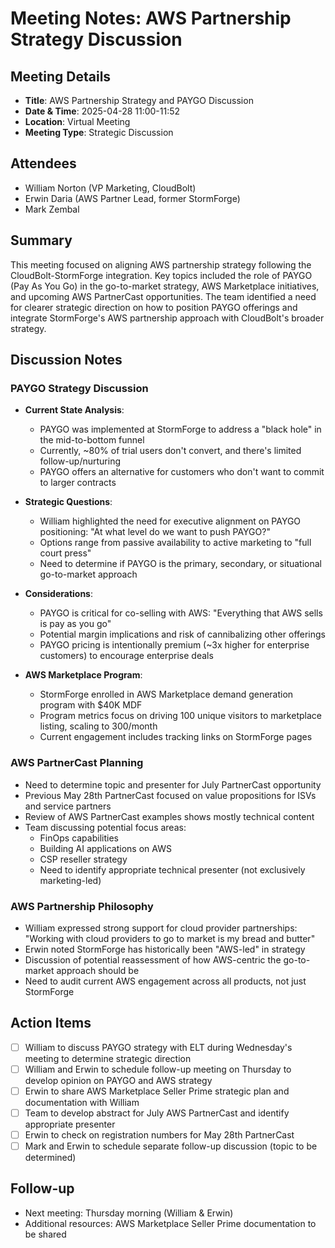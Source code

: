 # Meeting Notes: AWS Partnership Strategy Discussion

## Meeting Details

- **Title**: AWS Partnership Strategy and PAYGO Discussion
- **Date & Time**: 2025-04-28 11:00-11:52
- **Location**: Virtual Meeting
- **Meeting Type**: Strategic Discussion

## Attendees

- William Norton (VP Marketing, CloudBolt)
- Erwin Daria (AWS Partner Lead, former StormForge)
- Mark Zembal

## Summary

This meeting focused on aligning AWS partnership strategy following the CloudBolt-StormForge integration. Key topics included the role of PAYGO (Pay As You Go) in the go-to-market strategy, AWS Marketplace initiatives, and upcoming AWS PartnerCast opportunities. The team identified a need for clearer strategic direction on how to position PAYGO offerings and integrate StormForge's AWS partnership approach with CloudBolt's broader strategy.

## Discussion Notes

### PAYGO Strategy Discussion

- **Current State Analysis**:
    
    - PAYGO was implemented at StormForge to address a "black hole" in the mid-to-bottom funnel
    - Currently, ~80% of trial users don't convert, and there's limited follow-up/nurturing
    - PAYGO offers an alternative for customers who don't want to commit to larger contracts
- **Strategic Questions**:
    
    - William highlighted the need for executive alignment on PAYGO positioning: "At what level do we want to push PAYGO?"
    - Options range from passive availability to active marketing to "full court press"
    - Need to determine if PAYGO is the primary, secondary, or situational go-to-market approach
- **Considerations**:
    
    - PAYGO is critical for co-selling with AWS: "Everything that AWS sells is pay as you go"
    - Potential margin implications and risk of cannibalizing other offerings
    - PAYGO pricing is intentionally premium (~3x higher for enterprise customers) to encourage enterprise deals
- **AWS Marketplace Program**:
    
    - StormForge enrolled in AWS Marketplace demand generation program with $40K MDF
    - Program metrics focus on driving 100 unique visitors to marketplace listing, scaling to 300/month
    - Current engagement includes tracking links on StormForge pages

### AWS PartnerCast Planning

- Need to determine topic and presenter for July PartnerCast opportunity
- Previous May 28th PartnerCast focused on value propositions for ISVs and service partners
- Review of AWS PartnerCast examples shows mostly technical content
- Team discussing potential focus areas:
    - FinOps capabilities
    - Building AI applications on AWS
    - CSP reseller strategy
    - Need to identify appropriate technical presenter (not exclusively marketing-led)

### AWS Partnership Philosophy

- William expressed strong support for cloud provider partnerships: "Working with cloud providers to go to market is my bread and butter"
- Erwin noted StormForge has historically been "AWS-led" in strategy
- Discussion of potential reassessment of how AWS-centric the go-to-market approach should be
- Need to audit current AWS engagement across all products, not just StormForge

## Action Items

- [ ] William to discuss PAYGO strategy with ELT during Wednesday's meeting to determine strategic direction
- [ ] William and Erwin to schedule follow-up meeting on Thursday to develop opinion on PAYGO and AWS strategy
- [ ] Erwin to share AWS Marketplace Seller Prime strategic plan and documentation with William
- [ ] Team to develop abstract for July AWS PartnerCast and identify appropriate presenter
- [ ] Erwin to check on registration numbers for May 28th PartnerCast
- [ ] Mark and Erwin to schedule separate follow-up discussion (topic to be determined)

## Follow-up

- Next meeting: Thursday morning (William & Erwin)
- Additional resources: AWS Marketplace Seller Prime documentation to be shared